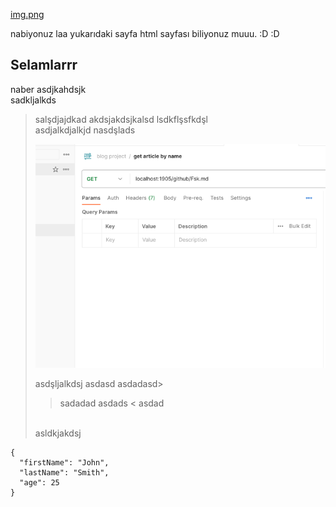 [img.png](https://github.com/fsk/blogarticles/blob/master/articles/img.png?raw=true)

nabiyonuz laa yukarıdaki sayfa html sayfası biliyonuz muuu. :D :D 

## Selamlarrr

naber
asdjkahdsjk
<br>
sadkljalkds
>salşdjajdkad
> akdsjakdsjkalsd
> lsdkflşsfkdşl<br>
> asdjalkdjalkjd nasdşlads
>
> ![img_1.png](img_1.png)
>
> asdşljalkdsj
asdasd
asdadasd>
>>sadadad
> asdads
<<img src="">
> asdad
> <br>
> asldkjakdsj


```
{
  "firstName": "John",
  "lastName": "Smith",
  "age": 25
}
```

